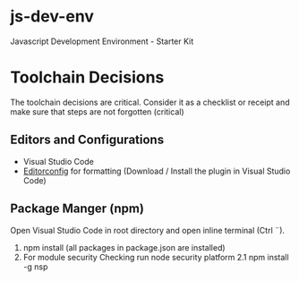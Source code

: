 # js-dev-env
Javascript Development Environment - Starter Kit

# Toolchain Decisions
The toolchain decisions are critical. Consider it as a checklist or receipt and make sure that steps are not forgotten (critical) 

## Editors and Configurations
* Visual Studio Code 
* [Editorconfig](http://editorconfig.org/) for formatting (Download / Install the plugin in Visual Studio Code)

## Package Manger (npm)
Open Visual Studio Code in root directory and open inline terminal (Ctrl ¨).
1. npm install (all packages in package.json are installed)
2. For module security Checking run node security platform
2.1 npm install -g nsp

